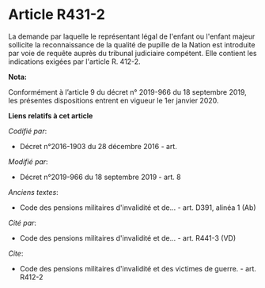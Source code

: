 # Article R431-2

La demande par laquelle le représentant légal de l'enfant ou l'enfant majeur sollicite la reconnaissance de la qualité de
pupille de la Nation est introduite par voie de requête auprès du   tribunal judiciaire compétent. Elle contient les
indications exigées par l'article R. 412-2.

**Nota:**

Conformément à l’article 9 du décret n° 2019-966 du 18 septembre 2019, les présentes dispositions entrent en vigueur le 1er
janvier 2020.

**Liens relatifs à cet article**

_Codifié par_:

  - Décret n°2016-1903 du 28 décembre 2016 - art.

_Modifié par_:

  - Décret n°2019-966 du 18 septembre 2019 - art. 8

_Anciens textes_:

  - Code des pensions militaires d'invalidité et de... - art. D391, alinéa 1 (Ab)

_Cité par_:

  - Code des pensions militaires d'invalidité et de... - art. R441-3 (VD)

_Cite_:

  - Code des pensions militaires d'invalidité et des victimes de guerre. - art. R412-2
